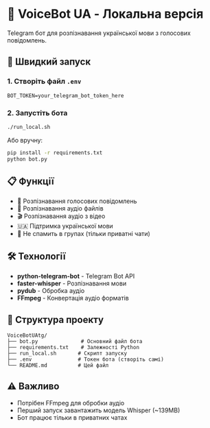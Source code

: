# 🤖 VoiceBot UA - Локальна версія

Telegram бот для розпізнавання української мови з голосових повідомлень.

## 🚀 Швидкий запуск

### 1. Створіть файл `.env`
```
BOT_TOKEN=your_telegram_bot_token_here
```

### 2. Запустіть бота
```bash
./run_local.sh
```

Або вручну:
```bash
pip install -r requirements.txt
python bot.py
```

## 📋 Функції

- 🎵 Розпізнавання голосових повідомлень
- 🎵 Розпізнавання аудіо файлів  
- 🎬 Розпізнавання аудіо з відео
- 🇺🇦 Підтримка української мови
- 🚫 Не спамить в групах (тільки приватні чати)

## 🛠 Технології

- **python-telegram-bot** - Telegram Bot API
- **faster-whisper** - Розпізнавання мови
- **pydub** - Обробка аудіо
- **FFmpeg** - Конвертація аудіо форматів

## 📁 Структура проекту

```
VoiceBotUAtg/
├── bot.py              # Основний файл бота
├── requirements.txt    # Залежності Python
├── run_local.sh       # Скрипт запуску
├── .env               # Токен бота (створіть самі)
└── README.md          # Цей файл
```

## ⚠️ Важливо

- Потрібен FFmpeg для обробки аудіо
- Перший запуск завантажить модель Whisper (~139MB)
- Бот працює тільки в приватних чатах 